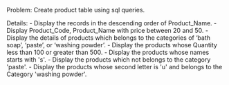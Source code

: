 Problem: Create product table using sql queries.

Details:
         - Display the records in the descending order of Product_Name.
	 - Display Product_Code, Product_Name with price between 20 and 50.
	 - Display the  details of products  which belongs to  the categories of  ‘bath soap’, ‘paste’,  or ‘washing powder’.
	 - Display the products whose Quantity less than 100 or greater than 500.
	 - Display the products whose  names starts with 's'.
	 - Display the products which not belongs to  the category 'paste'.
	 - Display the products  whose second letter is 'u' and belongs to the Category 'washing powder'.
